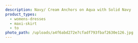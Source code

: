 ```yaml
---
description: Navy/ Cream Anchors on Aqua with Solid Navy
product_types:
  - womens-dresses
  - maxi-skirt
  - to
photo_path: /uploads/a4f6abd272e7cfadf793fbaf2630e126.jpg
---
```

